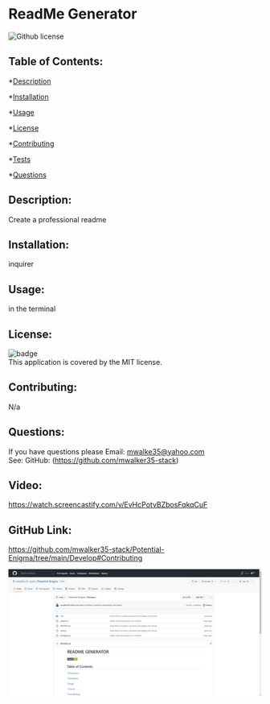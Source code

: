 # ReadMe Generator
  ![Github license](https://img.shields.io/badge/license-MIT-green.svg)
  ## Table of Contents:
  *[Description](#Description)

  *[Installation](#Installation)

  *[Usage](#Usage)

  *[License](#License)

  *[Contributing](#Contributing)

  *[Tests](#Tests)

  *[Questions](#Questions)

  ## Description: 
  Create a professional readme 

  ## Installation:
  inquirer

  ## Usage:
  in the terminal

  ## License:
  ![badge](https://img.shields.io/badge/license-MIT-green)
  <br />
  This application is covered by the MIT license. 

  ## Contributing:
  N/a

  ## Questions:
  If you have questions please Email: mwalke35@yahoo.com<br />
  See: GitHub:  (https://github.com/mwalker35-stack)

  ## Video: 
  https://watch.screencastify.com/v/EvHcPotvBZbosFqkqCuF

  ## GitHub Link:
  https://github.com/mwalker35-stack/Potential-Enigma/tree/main/Develop#Contributing

  ![alt text](assets\Screenshot.jpeg)
